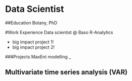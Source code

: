 # Data Scientist 

##Education
Botany, PhD

#Work Experience 
Data scientist @ Baso R-Analytics
- big impact project 1!
- big impact project 2!

###Projects
MaxEnt modelling
_ 



Multivariate time series analysis (VAR)
-
